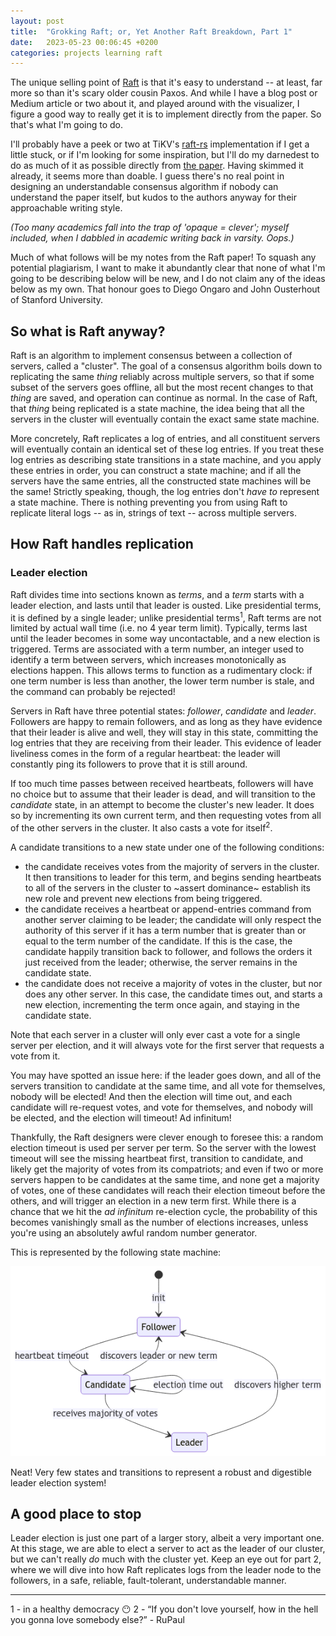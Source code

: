 ```yaml
---
layout: post
title:  "Grokking Raft; or, Yet Another Raft Breakdown, Part 1"
date:   2023-05-23 00:06:45 +0200
categories: projects learning raft
---
```


The unique selling point of [Raft][raft] is that it's easy to understand -- at least, far more so than it's scary older cousin Paxos. And while I have a blog post or Medium article or two about it, and played around with the visualizer, I figure a good way to really get it is to implement directly from the paper. So that's what I'm going to do.

I'll probably have a peek or two at TiKV's [raft-rs][raft-rs] implementation if I get a little stuck, or if I'm looking for some inspiration, but I'll do my darnedest to do as much of it as possible directly from [the paper][raft-paper]. Having skimmed it already, it seems more than doable. I guess there's no real point in designing an understandable consensus algorithm if nobody can understand the paper itself, but kudos to the authors anyway for their approachable writing style. 

_(Too many academics fall into the trap of 'opaque = clever'; myself included, when I dabbled in academic writing back in varsity. Oops.)_

Much of what follows will be my notes from the Raft paper! To squash any potential plagiarism, I want to make it abundantly clear that none of what I'm going to be describing below will be new, and I do not claim any of the ideas below as my own. That honour goes to Diego Ongaro and John Ousterhout of Stanford University. 

## So what is Raft anyway?

Raft is an algorithm to implement consensus between a collection of servers, called a "cluster". The goal of a consensus algorithm boils down to replicating the same _thing_  reliably across multiple servers, so that if some subset of the servers goes offline, all but the most recent changes to that _thing_ are saved, and operation can continue as normal. In the case of Raft, that _thing_ being replicated is a state machine, the idea being that all the servers in the cluster will eventually contain the exact same state machine. 

More concretely, Raft replicates a log of entries, and all constituent servers will eventually contain an identical set of these log entries. If you treat these log entries as describing state transitions in a state machine, and you apply these entries in order, you can construct a state machine; and if all the servers have the same entries, all the constructed state machines will be the same! Strictly speaking, though, the log entries don't _have to_ represent a state machine. There is nothing preventing you from using Raft to replicate literal logs -- as in, strings of text -- across multiple servers. 

## How Raft handles replication

### Leader election

Raft divides time into sections known as _terms_, and a _term_ starts with a leader election, and lasts until that leader is ousted. Like presidential terms, it is defined by a single leader; unlike presidential terms<sup>1</sup>, Raft terms are not limited by actual wall time (i.e. no 4 year term limit). Typically, terms last until the leader becomes in some way uncontactable, and a new election is triggered. Terms are associated with a term number, an integer used to identify a term between servers, which increases monotonically as elections happen. This allows terms to function as a rudimentary clock: if one term number is less than another, the lower term number is stale, and the command can probably be rejected!

Servers in Raft have three potential states: _follower_, _candidate_ and _leader_. Followers are happy to remain followers, and as long as they have evidence that their leader is alive and well, they will stay in this state, committing the log entries that they are receiving from their leader. This evidence of leader liveliness comes in the form of a regular heartbeat: the leader will constantly ping its followers to prove that it is still around. 

If too much time passes between received heartbeats, followers will have no choice but to assume that their leader is dead, and will transition to the _candidate_ state, in an attempt to become the cluster's new leader. It does so by incrementing its own current term, and then requesting votes from all of the other servers in the cluster. It also casts a vote for itself<sup>2</sup>. 

A candidate transitions to a new state under one of the following conditions:

- the candidate receives votes from the majority of servers in the cluster. It then transitions to leader for this term, and begins sending heartbeats to all of the servers in the cluster to ~assert dominance~ establish its new role and prevent new elections from being triggered. 
- the candidate receives a heartbeat or append-entries command from another server claiming to be leader; the candidate will only respect the authority of this server if it has a term number that is greater than or equal to the term number of the candidate. If this is the case, the candidate happily transition back to follower, and follows the orders it just received from the leader; otherwise, the server remains in the candidate state.
- the candidate does not receive a majority of votes in the cluster, but nor does any other server. In this case, the candidate times out, and starts a new election, incrementing the term once again, and staying in the candidate state. 

Note that each server in a cluster will only ever cast a vote for a single server per election, and it will always vote for the first server that requests a vote from it.

You may have spotted an issue here: if the leader goes down, and all of the servers transition to candidate at the same time, and all vote for themselves, nobody will be elected! And then the election will time out, and each candidate will re-request votes, and vote for themselves, and nobody will be elected, and the election will timeout! Ad infinitum! 

Thankfully, the Raft designers were clever enough to foresee this: a random election timeout is used per server per term. So the server with the lowest timeout will see the missing heartbeat first, transition to candidate, and likely get the majority of votes from its compatriots; and even if two or more servers happen to be candidates at the same time, and none get a majority of votes, one of these candidates will reach their election timeout before the others, and will trigger an election in a new term first. While there is a chance that we hit the _ad infinitum_ re-election cycle, the probability of this becomes vanishingly small as the number of elections increases, unless you're using an absolutely awful random number generator. 

This is represented by the following state machine:

![image tooltip here](/images/server-state-flow.png)

Neat! Very few states and transitions to represent a robust and digestible leader election system!

## A good place to stop

Leader election is just one part of a larger story, albeit a very important one. At this stage, we are able to elect a server to act as the leader of our cluster, but we can't really _do_ much with the cluster yet. Keep an eye out for part 2, where we will dive into how Raft replicates logs from the leader node to the followers, in a safe, reliable, fault-tolerant, understandable manner.

<hr />

1 - in a healthy democracy 😶
2 - “If you don't love yourself, how in the hell you gonna love somebody else?” - RuPaul

[raft]:        https://raft.github.io/
[raft-rs]:     https://github.com/tikv/raft-rs
[raft-paper]:  https://raft.github.io/raft.pdf

